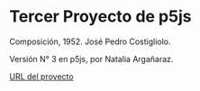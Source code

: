 # Tercer Proyecto de p5js

Composición, 1952. José Pedro Costigliolo.

Versión N° 3 en p5js, por Natalia Argañaraz.

[URL del proyecto](https://editor.p5js.org/planetanati/full/mTsnMhrAM)